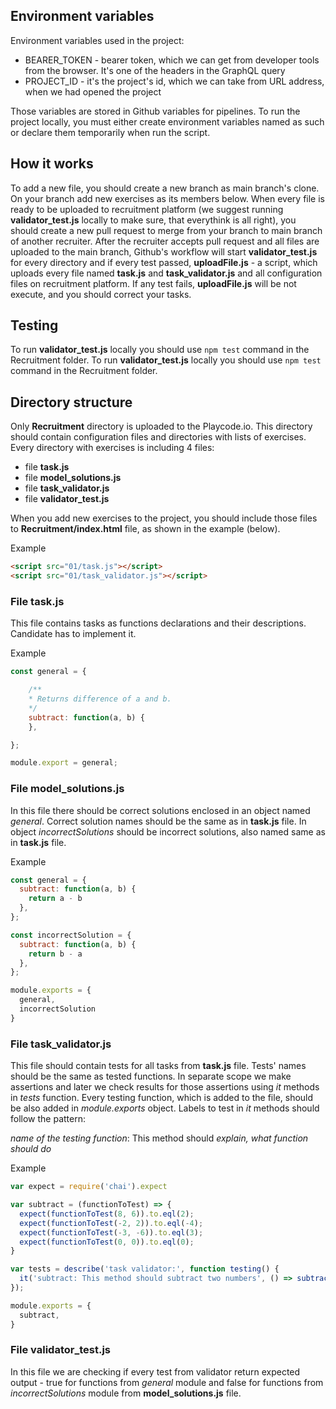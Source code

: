 ## Environment variables 

Environment variables used in the project:
- BEARER_TOKEN - bearer token, which we can get from developer tools from the browser. It's one of the headers in the GraphQL query
- PROJECT_ID - it's the project's id, which we can take from URL address, when we had opened the project

Those variables are stored in Github variables for pipelines. 
To run the project locally, you must either create environment variables named as such or declare them temporarily when run the script.
## How it works  

To add a new file, you should create a new branch as main branch's clone. On your branch add new exercises as its members below. When every file is ready to be uploaded to recruitment platform (we suggest running **validator_test.js** locally to make sure, that everythink is all right), you should create a new pull request to merge from your branch to main branch of another recruiter. After the recruiter accepts pull request and all files are uploaded to the main branch, Github's workflow will start **validator_test.js** for every directory and if every test passed, **uploadFile.js** - a script, which uploads every file named **task.js** and **task_validator.js** and all configuration files on recruitment platform. If any test fails, 
**uploadFile.js** will be not execute, and you should correct your tasks.

## Testing
To run **validator_test.js** locally you should use ```npm test``` command in the Recruitment folder.
To run **validator_test.js** locally you should use ```npm test``` command in the Recruitment folder.

## Directory structure

Only **Recruitment** directory is uploaded to the Playcode.io. This directory should contain configuration files and directories with lists of exercises. Every directory with exercises is including 4 files:
- file **task.js** 
- file **model_solutions.js**
- file **task_validator.js**
- file **validator_test.js**
>
When you add new exercises to the project, you should include those files to **Recruitment/index.html** file, as shown in the example (below).
>
Example
```html
<script src="01/task.js"></script>
<script src="01/task_validator.js"></script>
```

### File **task.js**

This file contains tasks as functions declarations and their descriptions. Candidate has to implement it.
>
Example
```javascript
const general = {

    /**
    * Returns difference of a and b.
    */
    subtract: function(a, b) {
    },

};

module.export = general;
```
### File **model_solutions.js**

In this file there should be correct solutions enclosed in an object named *general*. Correct solution names should be the same as in **task.js** file. In object *incorrectSolutions* should be incorrect solutions, also named same as in **task.js** file.
>
Example
```javascript 
const general = {
  subtract: function(a, b) {
    return a - b
  },
};

const incorrectSolution = {
  subtract: function(a, b) {
    return b - a
  },
};

module.exports = {
  general,
  incorrectSolution
}
```
### File **task_validator.js**

This file should contain tests for all tasks from **task.js** file. Tests' names should be the same as tested functions. In separate scope we make assertions and later we check results for those assertions using *it* methods in *tests* function. Every testing function, which is added to the file, should be also added in *module.exports* object. Labels to test in *it* methods should follow the pattern: 
>
*name of the testing function*: This method should *explain, what function should do*
>
Example
```javascript 
var expect = require('chai').expect

var subtract = (functionToTest) => {
  expect(functionToTest(8, 6)).to.eql(2);
  expect(functionToTest(-2, 2)).to.eql(-4);
  expect(functionToTest(-3, -6)).to.eql(3);
  expect(functionToTest(0, 0)).to.eql(0);
}

var tests = describe('task validator:', function testing() {
  it('subtract: This method should subtract two numbers', () => subtract(general.subtract));
});

module.exports = {
  subtract,
}
```
### File **validator_test.js**

In this file we are checking if every test from validator return expected output - true for functions from *general* module and false for functions from *incorrectSolutions* module from **model_solutions.js** file.